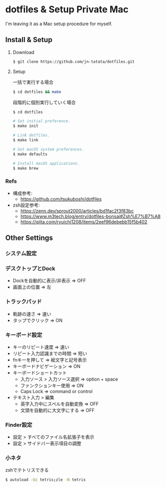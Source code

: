 # dotfiles & Setup Private Mac

I'm leaving it as a Mac setup procedure for myself.

## Install & Setup

1. Download
   ```bash
   $ git clone https://github.com/jn-tatata/dotfiles.git
   ```

1. Setup

    一括で実行する場合
    ```bash
    $ cd dotfiles && make
    ```

    段階的に個別実行していく場合
    ```bash
    $ cd dotfiles

    # Set initial preference.
    $ make init

    # Link dotfiles.
    $ make link

    # Set macOS system preferences.
    $ make defaults

    # Install macOS applications.
    $ make brew
    ```

### Refs
- 構成参考:
  - https://github.com/tsukuboshi/dotfiles
- zsh設定参考:
  - https://zenn.dev/sprout2000/articles/bd1fac2f3f83bc
  - https://www.m3tech.blog/entry/dotfiles-bonsai#Zsh%E7%B7%A8
  - https://qiita.com/ryuichi1208/items/2eef96debebb15f5b402

## Other Settings

<!-- TODO: defaults.sh に置き換える -->
### システム設定

### デスクトップとDock
- Dockを自動的に表示/非表示 => OFF
- 画面上の位置 => 左

### トラックパッド
- 軌跡の速さ => 速い
- タップでクリック => ON

### キーボード設定
- キーのリピート速度 => 速い
- リピート入力認識までの時間 => 短い
- fnキーを押して => 絵文字と記号表示
- キーボードナビゲーション => ON
- キーボードショートカット
  - 入力ソース > 入力ソース選択 => option + space
  - ファンクションキー使用 => ON
  - Caps Lock => command or control
- テキスト入力 > 編集
  - 英字入力中にスペルを自動変換 => OFF
  - 文頭を自動的に大文字にする => OFF

### Finder設定
- 設定 > すべてのファイル名拡張子を表示
- 設定 > サイドバー表示項目の調整

### 小ネタ
zshでテトリスできる
```bash
$ autoload -Uz tetris;zle -N tetris
```
